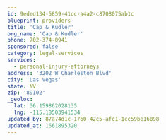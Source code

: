 ```yaml
---
id: 9eded134-5859-41cc-a4a2-c8708075ab1c
blueprint: providers
title: 'Cap & Kudler'
org_name: 'Cap & Kudler'
phone: 702-374-0941
sponsored: false
category: legal-services
services:
  - personal-injury-attorneys
address: '3202 W Charleston Blvd'
city: 'Las Vegas'
state: NV
zip: '89102'
_geoloc:
  lat: 36.159862028135
  lng: -115.18503941534
updated_by: 87a74d1c-1760-42c5-afc1-1cc59be16098
updated_at: 1661895320
---
```

